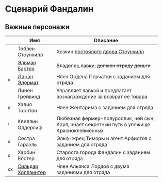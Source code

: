 # Сценарий Фандалин

## Важные персонажи
|    | **Имя**                           | **Описание**                                                                               |
|----|-----------------------------------|--------------------------------------------------------------------------------------------|
|    | Тоблен Стоунхилл                  | Хозяин [постоялого двора Cтоунхилл](./stonehill.md)                                        |
|    | [Эльмар Бартен](./barten-shop.md) | Владелец лавки; ~~должен отряду деньги~~                                                   |
| x  | [Даран Эдермат](./Edermat.md)     | Член Ордена Перчатки с заданием для отряда                                                 |
|    | Линен Грейвинд                    | Управляет лавкой и предлагает вознаграждение за возврат её товара                          |
| x  | Халия Торнтон                     | Член Жентарима с заданием для отряда                                                       |
| !  | Квеллин Олдерлиф                  | Любезная фермер-полурослик, чей сын, Карп, знает секретный путь в убежище Красноклеймённых |
| x  | Сестра Гараэль                    | Эльф-жрец Тиморы и агент Арфистов с заданием для отряда                                    |
| x  | Харбин Вестер                     | Староста города Фандалин с заданием для отряда                                             |
| xx | [Сильдар Холлвинтер](./Sildar.md) | Член Альянса Лордов с двумя заданиями для отряда                                           |